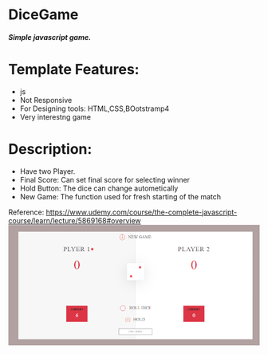 # DiceGame
##### Simple javascript game.
# Template Features:
- js
- Not Responsive
- For Designing tools: HTML,CSS,BOotstramp4
- Very interestng game

# Description:
- Have two Player.
- Final Score: Can set final score for selecting winner
- Hold Button: The dice can change autometically
- New Game: The function used for fresh starting of the match



Reference: https://www.udemy.com/course/the-complete-javascript-course/learn/lecture/5869168#overview
![](game.png)


